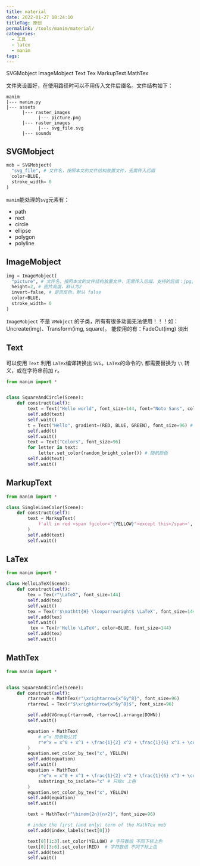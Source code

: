 ```yaml
---
title: material
date: 2022-01-27 18:24:10
titleTag: 原创
permalink: /tools/manim/material/
categories:
  - 工具
  - latex
  - manim
tags:
---
```

SVGMobject ImageMobject Text Tex MarkupText MathTex

文件夹设置好，在使用路径时可以不用传入文件后缀名。文件结构如下：
```
manim
|--- manim.py
|--- assets
      |--- raster_images
            |--- picture.png
      |--- raster_images
            |--- svg_file.svg
      |--- sounds
```

<!-- more -->
## SVGMobject

```py
mob = SVGMobject(
  "svg_file", # 文件名，按照本文的文件结构放置文件，无需传入后缀
  color=BLUE,
  stroke_width= 0
)
```
`manim`能处理的`svg`元素有：
- path
- rect
- circle
- ellipse
- polygon
- polyline

## ImageMobject

```py
img = ImageMobject(
  "picture", # 文件名，按照本文的文件结构放置文件，无需传入后缀。支持的后缀：jpg,png,gif
  height=2, # 图片高度，默认为2
  invert=false, # 是否反色，默认 false
  color=BLUE,
  stroke_width= 0
)
```
`ImageMobject` 不是 `VMobject` 的子类，所有有很多动画无法使用！！！如： Uncreate(img)、Transform(img, square)。
能使用的有：FadeOut(img)  淡出

## Text
可以使用 `Text` 利用 `LaTex`编译转换出 `SVG`。`LaTex`的命令的`\` 都需要替换为 `\\` 转义，或在字符串前加 `r`。
```py
from manim import *


class SquareAndCircle(Scene):
    def construct(self):
        text = Text("Hello world", font_size=144, font="Noto Sans", color=RED) # 字体，大小，颜色
        self.add(text)
        self.wait()
        t = Text("Hello", gradient=(RED, BLUE, GREEN), font_size=96) # 梯度颜色
        self.add(t)
        self.wait()
        text = Text("Colors", font_size=96)
        for letter in text:
            letter.set_color(random_bright_color()) # 随机颜色
        self.add(text)
        self.wait()
```

## MarkupText

```py
from manim import *

class SingleLineColor(Scene):
    def construct(self):
        text = MarkupText(
            f'all in red <span fgcolor="{YELLOW}">except this</span>', color=RED
        )
        self.add(text)
        self.wait()
```


## LaTex

```py
from manim import *

class HelloLaTeX(Scene):
    def construct(self):
        tex = Tex(r"\LaTeX", font_size=144)
        self.add(tex)
        self.wait()
        tex = Tex(r'$\mathtt{H} \looparrowright$ \LaTeX', font_size=144)
        self.add(tex)
        self.wait()
         tex = Tex(r'Hello \LaTeX', color=BLUE, font_size=144)
        self.add(tex)
        self.wait()
```

## MathTex

```py
from manim import *


class SquareAndCircle(Scene):
    def construct(self):
        rtarrow0 = MathTex(r"\xrightarrow{x^6y^8}", font_size=96)
        rtarrow1 = Tex(r"$\xrightarrow{x^6y^8}$", font_size=96)

        self.add(VGroup(rtarrow0, rtarrow1).arrange(DOWN))
        self.wait()

        equation = MathTex(
            # e^x 的泰勒公式
            r"e^x = x^0 + x^1 + \frac{1}{2} x^2 + \frac{1}{6} x^3 + \cdots + \frac{1}{n!} x^n + \cdots"
        )
        equation.set_color_by_tex("x", YELLOW)
        self.add(equation)
        self.wait()
        equation = MathTex(
            r"e^x = x^0 + x^1 + \frac{1}{2} x^2 + \frac{1}{6} x^3 + \cdots + \frac{1}{n!} x^n + \cdots",
            substrings_to_isolate="x" # 只给x 上色
        )
        equation.set_color_by_tex("x", YELLOW)
        self.add(equation)
        self.wait()

        text = MathTex(r"\binom{2n}{n+2}", font_size=96)

        # index the first (and only) term of the MathTex mob
        self.add(index_labels(text[0]))

        text[0][1:3].set_color(YELLOW) # 字符数组 不同下标上色
        text[0][3:6].set_color(RED)  # 字符数组 不同下标上色
        self.add(text)
        self.wait()
        
```
